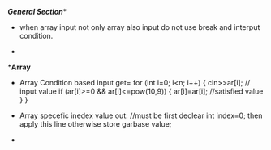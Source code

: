 *****************General Section******************
* when array input not only array also input do not use break and interput condition.

* 








*******************Array******************
* Array Condition based input get=
        for (int i=0; i<n; i++)
        {
            cin>>ar[i]; // input value
            if (ar[i]>=0 && ar[i]<=pow(10,9))
            {
            ar[i]=ar[i]; //satisfied value
            }
        }

* Array specefic inedex value out:
    //must be first declear int index=0; 
    then apply this line otherwise store garbase value; 

* 


